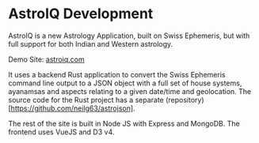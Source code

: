 # AstroIQ Development

AstroIQ is a new Astrology Application, built on Swiss Ephemeris, but with full support for both Indian and Western astrology.

Demo Site: [astroiq.com](http://www.astroiq.com)

It uses a backend Rust application to convert the Swiss Ephemeris command line output to a JSON object with a full set of house systems, ayanamsas and aspects relating to a given date/time and geolocation. The source code for the Rust project has a separate (repository)[https://github.com/neilg63/astrojson]. 

The rest of the site is built in Node JS with Express and MongoDB. The frontend uses VueJS and D3 v4.  